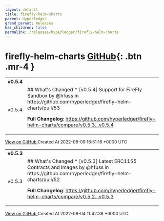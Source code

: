 ```yaml
---
layout: default
title: firefly-helm-charts
parent: Hyperledger
grand_parent: Releases
has_children: false
permalink: /releases/hyperledger/firefly-helm-charts
---
```


# firefly-helm-charts <span class="fs-3 right-align">[GitHub](https://github.com/hyperledger/firefly-helm-charts){: .btn .mr-4 }</span>


<div>
    <table>
        <tr>
            <td colspan="2">
                <b>
                    v0.5.4
                </b>
            </td>
        </tr>
        <tr>
            <td>
                <span class="chip">
                    v0.5.4
                </span>
            </td>
            <td>
                ## What's Changed
* [v0.5.4] Support for FireFly Sandbox by @hfuss in https://github.com/hyperledger/firefly-helm-charts/pull/53


**Full Changelog**: https://github.com/hyperledger/firefly-helm-charts/compare/v0.5.3...v0.5.4
            </td>
        </tr>
    </table>
    <a href="https://github.com/hyperledger/firefly-helm-charts/releases/tag/v0.5.4" class=".btn">
        View on GitHub
    </a>
    <span class="right-align">
        Created At 2022-08-09 16:51:16 +0000 UTC
    </span>
</div>

<div>
    <table>
        <tr>
            <td colspan="2">
                <b>
                    v0.5.3
                </b>
            </td>
        </tr>
        <tr>
            <td>
                <span class="chip">
                    v0.5.3
                </span>
            </td>
            <td>
                ## What's Changed
* [v0.5.3] Latest ERC1155 Contracts and Images by @hfuss in https://github.com/hyperledger/firefly-helm-charts/pull/52


**Full Changelog**: https://github.com/hyperledger/firefly-helm-charts/compare/v0.5.2...v0.5.3
            </td>
        </tr>
    </table>
    <a href="https://github.com/hyperledger/firefly-helm-charts/releases/tag/v0.5.3" class=".btn">
        View on GitHub
    </a>
    <span class="right-align">
        Created At 2022-08-04 11:42:38 +0000 UTC
    </span>
</div>

